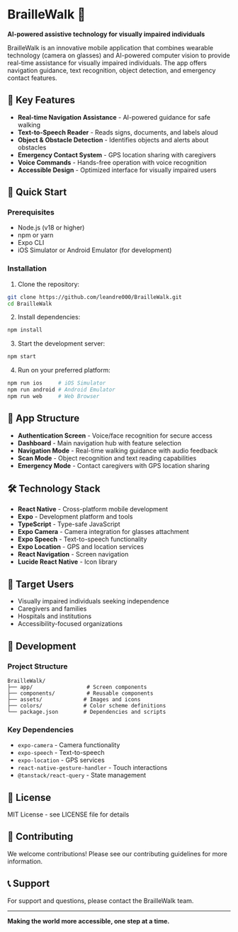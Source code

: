# BrailleWalk 🦯

**AI-powered assistive technology for visually impaired individuals**

BrailleWalk is an innovative mobile application that combines wearable technology (camera on glasses) and AI-powered computer vision to provide real-time assistance for visually impaired individuals. The app offers navigation guidance, text recognition, object detection, and emergency contact features.

## 🌟 Key Features

- **Real-time Navigation Assistance** - AI-powered guidance for safe walking
- **Text-to-Speech Reader** - Reads signs, documents, and labels aloud
- **Object & Obstacle Detection** - Identifies objects and alerts about obstacles
- **Emergency Contact System** - GPS location sharing with caregivers
- **Voice Commands** - Hands-free operation with voice recognition
- **Accessible Design** - Optimized interface for visually impaired users

## 🚀 Quick Start

### Prerequisites

- Node.js (v18 or higher)
- npm or yarn
- Expo CLI
- iOS Simulator or Android Emulator (for development)

### Installation

1. Clone the repository:
```bash
git clone https://github.com/leandre000/BrailleWalk.git
cd BrailleWalk
```

2. Install dependencies:
```bash
npm install
```

3. Start the development server:
```bash
npm start
```

4. Run on your preferred platform:
```bash
npm run ios     # iOS Simulator
npm run android # Android Emulator
npm run web     # Web Browser
```

## 📱 App Structure

- **Authentication Screen** - Voice/face recognition for secure access
- **Dashboard** - Main navigation hub with feature selection
- **Navigation Mode** - Real-time walking guidance with audio feedback
- **Scan Mode** - Object recognition and text reading capabilities
- **Emergency Mode** - Contact caregivers with GPS location sharing

## 🛠️ Technology Stack

- **React Native** - Cross-platform mobile development
- **Expo** - Development platform and tools
- **TypeScript** - Type-safe JavaScript
- **Expo Camera** - Camera integration for glasses attachment
- **Expo Speech** - Text-to-speech functionality
- **Expo Location** - GPS and location services
- **React Navigation** - Screen navigation
- **Lucide React Native** - Icon library

## 🎯 Target Users

- Visually impaired individuals seeking independence
- Caregivers and families
- Hospitals and institutions
- Accessibility-focused organizations

## 🔧 Development

### Project Structure
```
BrailleWalk/
├── app/                 # Screen components
├── components/          # Reusable components
├── assets/             # Images and icons
├── colors/             # Color scheme definitions
└── package.json        # Dependencies and scripts
```

### Key Dependencies
- `expo-camera` - Camera functionality
- `expo-speech` - Text-to-speech
- `expo-location` - GPS services
- `react-native-gesture-handler` - Touch interactions
- `@tanstack/react-query` - State management

## 📄 License

MIT License - see LICENSE file for details

## 🤝 Contributing

We welcome contributions! Please see our contributing guidelines for more information.

## 📞 Support

For support and questions, please contact the BrailleWalk team.

---

**Making the world more accessible, one step at a time.**